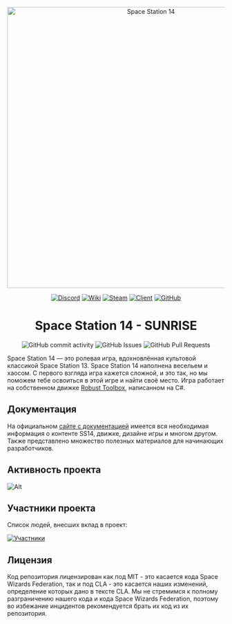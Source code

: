 <p align="center">
  <img alt="Space Station 14" width="650" src="https://i.postimg.cc/wBtLj7y3/323131321-3.png" />
</p>

<div class="header" align="center">

[![Discord](https://img.shields.io/discord/831352358520725506?label=Discord&logo=discord&logoColor=white)](https://discord.gg/ssJTANEa)
[![Wiki](https://img.shields.io/badge/Wiki-SS14%20SUNRISE-blue)](https://sunrise14.top/wiki/)
[![Steam](https://img.shields.io/badge/Steam-SS14%20SUNRISE-blue)](https://store.steampowered.com/app/1255460/Space_Station_14/)
[![Client](https://img.shields.io/badge/Client-Download-blue)](https://spacestation14.io/about/nightlies/)
[![GitHub](https://img.shields.io/github/stars/space-sunrise/space-station-14?style=social)](https://github.com/space-sunrise/space-station-14)

# Space Station 14 - SUNRISE

![GitHub commit activity](https://img.shields.io/github/commit-activity/y/space-sunrise/space-station-14)
![GitHub Issues](https://img.shields.io/github/issues/space-sunrise/space-station-14)
![GitHub Pull Requests](https://img.shields.io/github/issues-pr-closed/space-sunrise/space-station-14)

</div>

Space Station 14 — это ролевая игра, вдохновлённая культовой классикой Space Station 13. Space Station 14 наполнена весельем и хаосом. С первого взгляда игра кажется сложной, и это так, но мы поможем тебе освоиться в этой игре и найти своё место. Игра работает на собственном движке [Robust Toolbox](https://github.com/space-wizards/RobustToolbox), написанном на C#.

## Документация

На официальном [сайте с документацией](https://docs.spacestation14.io/) имеется вся необходимая информация о контенте SS14, движке, дизайне игры и многом другом. Также представлено множество полезных материалов для начинающих разработчиков.

## Активность проекта
<!---
ТУТ ИЗМЕНИТЬ НА СВОЁ АПИ С САЙТА repobeats.axiom.co  СЕЙЧАС ЭТО СТАТИСТИКА МОЕГО РЕПОЗИТОРИЯ!!!!!!!!!!!!!!!!!!!!
--->
![Alt](https://repobeats.axiom.co/api/embed/49651d1b93eecc08e01f1a268a917343cf661fc8.svg "Repobeats analytics image")

## Участники проекта

Список людей, внесших вклад в проект:

[![Участники](https://contrib.rocks/image?repo=space-sunrise/space-station-14)](https://github.com/space-sunrise/space-station-14/graphs/contributors)

## Лицензия

Код репозитория лицензирован как под MIT - это касается кода Space Wizards Federation, так и под CLA - это касается наших изменений, определение которых дано в тексте CLA. Мы не стремимся к полному разграничению нашего кода и кода Space Wizards Federation, поэтому во избежание инцидентов рекомендуется брать их код из их репозитория.
